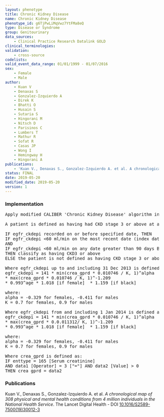 ```yaml
---
layout: phenotype
title: Chronic Kidney Disease
name: Chronic Kidney Disease
phenotype_id: g6TjPwLiMqVwz7YtFMa8eQ 
type: Disease or Syndrome
group: Genitourinary
data_sources: 
    - Clinical Practice Research Datalink GOLD
clinical_terminologies: 
validation: 
    - cross-source
codelists: 
valid_event_data_range: 01/01/1999 - 01/07/2016
sex: 
    - Female
    - Male
author: 
    - Kuan V
    - Denaxas S
    - Gonzalez-Izquierdo A
    - Direk K
    - Bhatti O
    - Husain S
    - Sutaria S
    - Hingorani M
    - Nitsch D
    - Parisinos C
    - Lumbers T
    - Mathur R
    - Sofat R
    - Casas JP
    - Wong I
    - Hemingway H
    - Hingorani A
publications: 
    - 'Kuan V., Denaxas S., Gonzalez-Izquierdo A. et al. A chronological map of 308 physical and mental health conditions from 4 million individuals in the National Health Service. The Lancet Digital Health - DOI: 10.1016/S2589-7500(19)30012-3' 
status: FINAL
date: 2019-05-20
modified_date: 2019-05-20
version: 1
---
```

### Implementation 
<pre>Apply modified CALIBER 'Chronic Kidney Disease' algorithm in CPRD primary care data as follows:

A patient is defined as having had CKD stage 3 or above at a specified date:

IF egfr_ckdepi recorded on or before specified date, THEN 
IF egfr_ckdepi <60 ml/min on the most recent date (index date) before the specified date
AND
IF egfr_ckdepi <60 ml/min on any date greater than 90 days BEFORE the index date above
THEN classify as having CKD3 or above
ELSE the patient is not defined as having CKD stage 3 or above.

Where egfr_ckdepi up to and including 31 Dec 2013 is defined as: 
egfr_ckdepi = 141 * min(crea_gprd * 0.010746 / K, 1)^alpha
* max(crea_gprd * 0.010746 / K, 1)^-1.209 
* 0.993^age * 1.018 [if female]  * 1.159 [if black]

where:
alpha = -0.329 for females, -0.411 for males
K = 0.7 for females, 0.9 for males

Where egfr_ckdepi from and including 1 Jan 2014 is defined as: 
egfr_ckdepi = 141 * min(crea_gprd * 0.010746 / K, 1)^alpha
* max(crea_gprd * 0.0.011312/ K, 1)^-1.209 
* 0.993^age * 1.018 [if female]  * 1.159 [if black]

where:
alpha = -0.329 for females, -0.411 for males
K = 0.7 for females, 0.9 for males

Where crea_gprd is defined as:
IF enttype = 165 [Serum creatinine] 
AND data1 [Operator] = 3 ["="] AND data2 [Value] > 0
THEN crea_gprd = data2</pre> 
 
### Publications 
Kuan V., Denaxas S., Gonzalez-Izquierdo A. et al. _A chronological map of 308 physical and mental health conditions from 4 million individuals in the National Health Service_. The Lancet Digital Health - DOI <a href='https://www.thelancet.com/journals/landig/article/PIIS2589-7500(19)30012-3/fulltext'>10.1016/S2589-7500(19)30012-3</a>